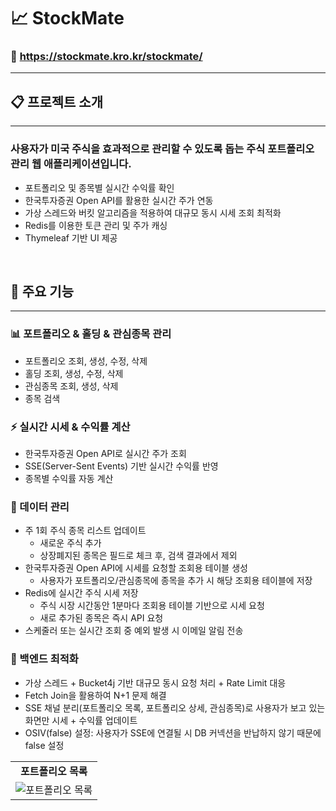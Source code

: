 # 📈 **StockMate**
### 🔗 https://stockmate.kro.kr/stockmate/ 

---

## 📋 **프로젝트 소개**

---
### 사용자가 미국 주식을 효과적으로 관리할 수 있도록 돕는 주식 포트폴리오 관리 웹 애플리케이션입니다.
- 포트폴리오 및 종목별 실시간 수익률 확인
- 한국투자증권 Open API를 활용한 실시간 주가 연동
- 가상 스레드와 버킷 알고리즘을 적용하여 대규모 동시 시세 조회 최적화
- Redis를 이용한 토큰 관리 및 주가 캐싱 
- Thymeleaf 기반 UI 제공

<br>

## 📌 주요 기능

---
### 📊 포트폴리오 & 홀딩 & 관심종목 관리

- 포트폴리오 조회, 생성, 수정, 삭제
- 홀딩 조회, 생성, 수정, 삭제
- 관심종목 조회, 생성, 삭제
- 종목 검색

### ⚡ 실시간 시세 & 수익률 계산

- 한국투자증권 Open API로 실시간 주가 조회
- SSE(Server-Sent Events) 기반 실시간 수익률 반영
- 종목별 수익률 자동 계산

### 📀 데이터 관리

- 주 1회 주식 종목 리스트 업데이트
    - 새로운 주식 추가
    - 상장폐지된 종목은 필드로 체크 후, 검색 결과에서 제외
- 한국투자증권 Open API에 시세를 요청할 조회용 테이블 생성
  - 사용자가 포트폴리오/관심종목에 종목을 추가 시 해당 조회용 테이블에 저장
- Redis에 실시간 주식 시세 저장
  - 주식 시장 시간동안 1분마다 조회용 테이블 기반으로 시세 요청
  - 새로 추가된 종목은 즉시 API 요청
- 스케줄러 또는 실시간 조회 중 예외 발생 시 이메일 알림 전송

### 🚀 백엔드 최적화

- 가상 스레드 + Bucket4j 기반 대규모 동시 요청 처리 + Rate Limit 대응
- Fetch Join을 활용하여 N+1 문제 해결
- SSE 채널 분리(포트폴리오 목록, 포트폴리오 상세, 관심종목)로 사용자가 보고 있는 화면만 시세 + 수익률 업데이트
- OSIV(false) 설정: 사용자가 SSE에 연결될 시 DB 커넥션을 반납하지 않기 때문에 false 설정

<table>
  <tr>
    <td align="center" ><strong>포트폴리오 목록</strong></td>
  </tr>
  <tr>
    <td><img src="https://github.com/user-attachments/assets/cd8234e8-e2a7-41b1-a6fc-ced5f7b984cd" 
     alt="포트폴리오 목록"/></td>
  </tr>
</table>




